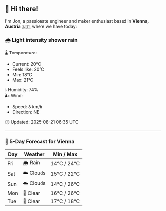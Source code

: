 ## 👋 Hi there!

I'm Jon, a passionate engineer and maker enthusiast based in **Vienna, Austria** 🇦🇹, where we have today:

### 🌧️ Light intensity shower rain 

🌡️ Temperature: 
* Current: 20°C
* Feels like: 20°C
* Min: 18°C 
* Max: 21°C  

💧 Humidity: 74%  
🌬️ Wind: 
* Speed: 3 km/h 
* Direction: NE  

🕒 Updated: 2025-08-21 06:35 UTC

---

### 📅 5-Day Forecast for Vienna

| Day | Weather | Min / Max |
|-----|---------|------------|
| Fri | 🌦️ Rain | 14°C / 24°C |
| Sat | ☁️ Clouds | 15°C / 22°C |
| Sun | ☁️ Clouds | 14°C / 26°C |
| Mon | 🌙 Clear | 16°C / 26°C |
| Tue | 🌙 Clear | 17°C / 18°C |

